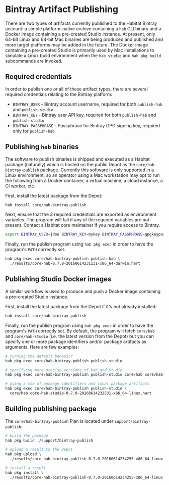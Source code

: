 # Bintray Artifact Publishing

There are two types of artifacts currently published to the Habitat Bintray
account: a simple platform-native archive containing a `hab` CLI binary and a
Docker image containing a pre-created Studio instance. At present, only 64-bit
Linux and 64-bit Mac binaries are being produced and published and more target
platforms may be added in the future. The Docker image containing a pre-created
Studio is primarily used by Mac installations to simulate a Linux build
environment when the `hab studio` and `hab pkg build` subcommands are invoked.

## Required credentials

In order to publish one or all of these artifact types, there are several
required credentials relating to the Bintray platform:

* `BINTRAY_USER` - Bintray account username, required for both `publish-hab`
  and `publish-studio`
* `BINTRAY_KEY` - Bintray user API key, required for both `publish-hab` and
  `publish-studio`
* `BINTRAY_PASSPHRASE` - Passphrase for Bintray GPG signing key, required only
  for `publish-hab`

## Publishing `hab` binaries

The software to publish binaries is shipped and executed as a Habitat package
(naturally) which is hosted on the public Depot as the
`core/hab-bintray-publish` package. Currently this software is only supported
in a Linux environment, so an operator using a Mac workstation may opt to run
the following from a Docker container, a virtual machine, a cloud instance, a
CI worker, etc.

First, install the latest package from the Depot:

```sh
hab install core/hab-bintray-publish
```

Next, ensure that the 3 required credentials are exported as environment
variables. The program will fail if any of the required variables are not
present. Contact a Habitat core maintainer if you require access to Bintray.

```sh
export BINTRAY_USER=jdoe BINTRAY_KEY=mykey BINTRAY_PASSPHRASE=gpgkeypassphrase
```

Finally, run the publish program using `hab pkg exec` in order to have the
program's `PATH` correctly set.

```sh
hab pkg exec core/hab-bintray-publish publish-hab \
  ./results/core-hab-0.7.0-20160614231131-x86_64-darwin.hart
```

## Publishing Studio Docker images

A similar workflow is used to produce and push a Docker image containing a
pre-created Studio instance.

First, install the latest package from the Depot if it's not already installed:

```sh
hab install core/hab-bintray-publish
```

Finally, run the publish program using `hab pkg exec` in order to have the
program's `PATH` correctly set. By default, the program will fetch `core/hab`
and `core/hab-studio` (i.e. the latest version from the Depot) but you can
specify one or more package identifiers and/or package artifacts as arguments.
Here are few examples:

```sh
# running the default behavior
hab pkg exec core/hab-bintray-publish publish-studio

# specifying more precise versions of hab and Studio
hab pkg exec core/hab-bintray-publish publish-studio core/hab core/hab-studio

# using a mix of package identifiers and local package artifacts
hab pkg exec core/hab-bintray-publish publish-studio \
  core/hab core-hab-studio-0.7.0-20160614232531-x86_64-linux.hart
```

## Building publishing package

The `core/hab-bintray-publish` Plan is located under `support/bintray-publish`:

```sh
# build the package
hab pkg build ./support/bintray-publish

# upload a result to the Depot
hab pkg upload \
  ./results/core-hab-bintray-publish-0.7.0-20160614234255-x86_64-linux.hart

# install a result
hab pkg install \
  ./results/core-hab-bintray-publish-0.7.0-20160614234255-x86_64-linux.hart
```
